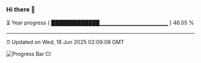 ### Hi there 👋

⏳ Year progress { █████████████▁▁▁▁▁▁▁▁▁▁▁▁▁▁▁▁▁ } 46.05 %

---

⏰ Updated on Wed, 18 Jun 2025 02:09:08 GMT

![Progress Bar CI](https://github.com/DhruviPatel157/GitHub-Actions-Demo/workflows/Progress%20Bar%20CI/badge.svg)
